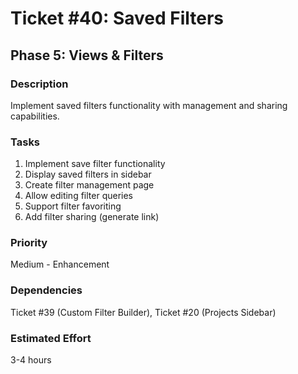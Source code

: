 # Ticket #40: Saved Filters

## Phase 5: Views & Filters

### Description

Implement saved filters functionality with management and sharing capabilities.

### Tasks

1. Implement save filter functionality
2. Display saved filters in sidebar
3. Create filter management page
4. Allow editing filter queries
5. Support filter favoriting
6. Add filter sharing (generate link)

### Priority

Medium - Enhancement

### Dependencies

Ticket #39 (Custom Filter Builder), Ticket #20 (Projects Sidebar)

### Estimated Effort

3-4 hours

